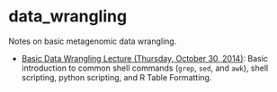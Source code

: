 data_wrangling
===============

Notes on basic metagenomic data wrangling.

* [Basic Data Wrangling Lecture (Thursday, October 30, 2014)](data_wrangling_oct30_2014): Basic introduction to common shell commands (`grep`, `sed`, and `awk`), shell scripting, python scripting, and R Table Formatting.
